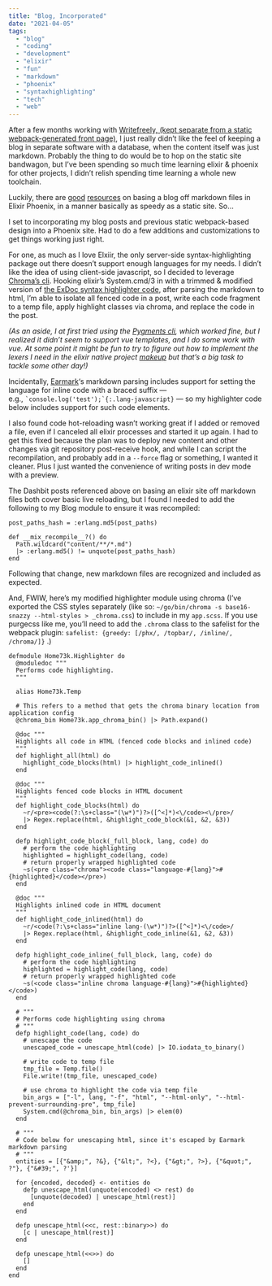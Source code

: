 ```yaml
---
title: "Blog, Incorporated"
date: "2021-04-05"
tags: 
  - "blog"
  - "coding"
  - "development"
  - "elixir"
  - "fun"
  - "markdown"
  - "phoenix"
  - "syntaxhighlighting"
  - "tech"
  - "web"
---
```


After a few months working with [Writefreely, (kept separate from a static webpack-generated front page)](https://73k.us/blog/new-front-page-internet-home), I just really didn’t like the feel of keeping a blog in separate software with a database, when the content itself was just markdown. Probably the thing to do would be to hop on the static site bandwagon, but I’ve been spending so much time learning elixir & phoenix for other projects, I didn’t relish spending time learning a whole new toolchain.

Luckily, there are [good](http://www.sebastianseilund.com/static-markdown-blog-posts-with-elixir-phoenix) [resources](https://dashbit.co/blog/welcome-to-our-blog-how-it-was-made) on basing a blog off markdown files in Elixir Phoenix, in a manner basically as speedy as a static site. So…

I set to incorporating my blog posts and previous static webpack-based design into a Phoenix site. Had to do a few additions and customizations to get things working just right.

For one, as much as I love Elxiir, the only server-side syntax-highlighting package out there doesn’t support enough languages for my needs. I didn’t like the idea of using client-side javascript, so I decided to leverage [Chroma’s cli](https://github.com/alecthomas/chroma#command-line-interface). Hooking elixir’s System.cmd/3 in with a trimmed & modified version of [the ExDoc syntax highlighter code](https://github.com/elixir-lang/ex_doc/blob/d5cde30f55c7e0cde486ec3878067aee82ccc924/lib/ex_doc/highlighter.ex), after parsing the markdown to html, I’m able to isolate all fenced code in a post, write each code fragment to a temp file, apply highlight classes via chroma, and replace the code in the post.

_(As an aside, I at first tried using the [Pygments cli](https://pygments.org/docs/cmdline/), which worked fine, but I realized it didn’t seem to support vue templates, and I do some work with vue. At some point it might be fun to try to figure out how to implement the lexers I need in the elixir native project [makeup](https://github.com/elixir-makeup/makeup) but that’s a big task to tackle some other day!)_

Incidentally, [Earmark](https://github.com/pragdave/earmark)‘s markdown parsing includes support for setting the language for inline code with a braced suffix — e.g., `` `console.log('test');`{:.lang-javascript} `` — so my highlighter code below includes support for such code elements.

I also found code hot-reloading wasn’t working great if I added or removed a file, even if I canceled all elixir processes and started it up again. I had to get this fixed because the plan was to deploy new content and other changes via git repository post-receive hook, and while I can script the recompilation, and probably add in a `--force` flag or something, I wanted it cleaner. Plus I just wanted the convenience of writing posts in dev mode with a preview.

The Dashbit posts referenced above on basing an elixir site off markdown files both cover basic live reloading, but I found I needed to add the following to my Blog module to ensure it was recompiled:

```
post_paths_hash = :erlang.md5(post_paths)

def __mix_recompile__?() do
  Path.wildcard("content/**/*.md")
  |> :erlang.md5() != unquote(post_paths_hash)
end
```

Following that change, new markdown files are recognized and included as expected.

And, FWIW, here’s my modified highlighter module using chroma (I’ve exported the CSS styles separately (like so: `~/go/bin/chroma -s base16-snazzy --html-styles > _chroma.css`) to include in my `app.scss`. If you use purgecss like me, you’ll need to add the `.chroma` class to the safelist for the webpack plugin: `safelist: {greedy: [/phx/, /topbar/, /inline/, /chroma/]}` .)

```
defmodule Home73k.Highlighter do
  @moduledoc """
  Performs code highlighting.
  """

  alias Home73k.Temp

  # This refers to a method that gets the chroma binary location from application config
  @chroma_bin Home73k.app_chroma_bin() |> Path.expand()

  @doc """
  Highlights all code in HTML (fenced code blocks and inlined code)
  """
  def highlight_all(html) do
    highlight_code_blocks(html) |> highlight_code_inlined()
  end

  @doc """
  Highlights fenced code blocks in HTML document
  """
  def highlight_code_blocks(html) do
    ~r/<pre><code(?:\s+class="(\w*)")?>([^<]*)<\/code><\/pre>/
    |> Regex.replace(html, &highlight_code_block(&1, &2, &3))
  end

  defp highlight_code_block(_full_block, lang, code) do
    # perform the code highlighting
    highlighted = highlight_code(lang, code)
    # return properly wrapped highlighted code
    ~s(<pre class="chroma"><code class="language-#{lang}">#{highlighted}</code></pre>)
  end

  @doc """
  Highlights inlined code in HTML document
  """
  def highlight_code_inlined(html) do
    ~r/<code(?:\s+class="inline lang-(\w*)")?>([^<]*)<\/code>/
    |> Regex.replace(html, &highlight_code_inline(&1, &2, &3))
  end

  defp highlight_code_inline(_full_block, lang, code) do
    # perform the code highlighting
    highlighted = highlight_code(lang, code)
    # return properly wrapped highlighted code
    ~s(<code class="inline chroma language-#{lang}">#{highlighted}</code>)
  end

  # """
  # Performs code highlighting using chroma
  # """
  defp highlight_code(lang, code) do
    # unescape the code
    unescaped_code = unescape_html(code) |> IO.iodata_to_binary()

    # write code to temp file
    tmp_file = Temp.file()
    File.write!(tmp_file, unescaped_code)

    # use chroma to highlight the code via temp file
    bin_args = ["-l", lang, "-f", "html", "--html-only", "--html-prevent-surrounding-pre", tmp_file]
    System.cmd(@chroma_bin, bin_args) |> elem(0)
  end

  # """
  # Code below for unescaping html, since it's escaped by Earmark markdown parsing
  # """
  entities = [{"&amp;", ?&}, {"&lt;", ?<}, {"&gt;", ?>}, {"&quot;", ?"}, {"&#39;", ?'}]

  for {encoded, decoded} <- entities do
    defp unescape_html(unquote(encoded) <> rest) do
      [unquote(decoded) | unescape_html(rest)]
    end
  end

  defp unescape_html(<<c, rest::binary>>) do
    [c | unescape_html(rest)]
  end

  defp unescape_html(<<>>) do
    []
  end
end
```

